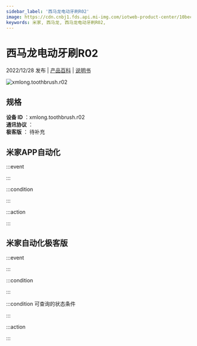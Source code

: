 ```yaml
---
sidebar_label: '西马龙电动牙刷R02'
image: https://cdn.cnbj1.fds.api.mi-img.com/iotweb-product-center/10bec4591bc87b3df0a54b9bb98f17ca_1667807175009.png?GalaxyAccessKeyId=AKVGLQWBOVIRQ3XLEW&Expires=9223372036854775807&Signature=OimhAeRAdkHcAC7ZRcM/+ceR5XQ=
keywords: 米家, 西马龙, 西马龙电动牙刷R02, 
---
```

# 西马龙电动牙刷R02

2022/12/28 发布 | [产品百科](https://home.mi.com/webapp/content/baike/product/index.html?model=xmlong.toothbrush.r02/) | [说明书](https://home.mi.com/views/introduction.html?model=xmlong.toothbrush.r02&region=cn)

![xmlong.toothbrush.r02](https://cdn.cnbj1.fds.api.mi-img.com/iotweb-product-center/10bec4591bc87b3df0a54b9bb98f17ca_1667807175009.png?GalaxyAccessKeyId=AKVGLQWBOVIRQ3XLEW&Expires=9223372036854775807&Signature=OimhAeRAdkHcAC7ZRcM/+ceR5XQ=)

## 规格  
> 
**设备 ID** ：xmlong.toothbrush.r02  
**通讯协议** ：  
**极客版**  ： 待补充 


## 米家APP自动化  

:::event  

:::

:::condition  

:::

:::action   

:::

## 米家自动化极客版  

:::event  

:::

:::condition  

:::

:::condition 可查询的状态条件  

:::

:::action  

:::

        
